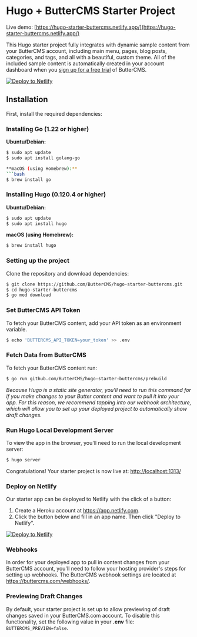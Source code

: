 # Hugo + ButterCMS Starter Project

Live demo: [https://hugo-starter-buttercms.netlify.app/](https://hugo-starter-buttercms.netlify.app/) 

This Hugo starter project fully integrates with dynamic sample content from your ButterCMS account, including main menu, pages, blog posts, categories, and tags, and all with a beautiful, custom theme. All of the included sample content is automatically created in your account dashboard when you 
[sign up for a free trial](https://buttercms.com/join/) of ButterCMS.

[![Deploy to Netlify](https://www.netlify.com/img/deploy/button.svg)](https://app.netlify.com/start/deploy?repository=https://github.com/ButterCMS/hugo-starter-buttercms#BUTTERCMS_API_TOKEN=Your_ButterCMS_Token_Here&BUTTERCMS_PREVIEW=false)


## Installation

First, install the required dependencies:

### Installing Go (1.22 or higher)

**Ubuntu/Debian:**
```bash
$ sudo apt update
$ sudo apt install golang-go

**macOS (using Homebrew):**
```bash
$ brew install go
```

### Installing Hugo (0.120.4 or higher)

**Ubuntu/Debian:**
```bash
$ sudo apt update
$ sudo apt install hugo
```

**macOS (using Homebrew):**
```bash
$ brew install hugo
```

### Setting up the project

Clone the repository and download dependencies:

```bash
$ git clone https://github.com/ButterCMS/hugo-starter-buttercms.git
$ cd hugo-starter-buttercms
$ go mod download 
```

### Set ButterCMS API Token

To fetch your ButterCMS content, add your API token as an environment variable. 

```bash
$ echo 'BUTTERCMS_API_TOKEN=your_token' >> .env
```

### Fetch Data from ButterCMS

To fetch your ButterCMS content run:

```bash
$ go run github.com/ButterCMS/hugo-starter-buttercms/prebuild
```

*Because Hugo is a static site generator, you'll need to run this command for if you make changes to your Butter content and want to pull it into your app. For this reason, we recommend tapping into our webhook architecture, which will allow you to set up your deployed project to automatically show draft changes.*

### Run Hugo Local Development Server

To view the app in the browser, you'll need to run the local development server:

```bash
$ hugo server
```

Congratulations! Your starter project is now live at: [http://localhost:1313/](http://localhost:1313/)

### Deploy on Netlify

Our starter app can be deployed to Netlify with the click of a button:

1. Create a Heroku account at https://app.netlify.com.
2. Click the button below and fill in an app name. Then click "Deploy to Netlify".

[![Deploy to Netlify](https://www.netlify.com/img/deploy/button.svg)](https://app.netlify.com/start/deploy?repository=https://github.com/ButterCMS/hugo-starter-buttercms#BUTTERCMS_API_TOKEN=Your_ButterCMS_Token_Here&BUTTERCMS_PREVIEW=false)

### Webhooks

In order for your deployed app to pull in content changes from your ButterCMS account, you'll need to follow your hosting provider's steps for setting up webhooks. The ButterCMS webhook settings are located at https://buttercms.com/webhooks/. 

### Previewing Draft Changes

By default, your starter project is set up to allow previewing of draft changes saved in your ButterCMS.com account. To disable this functionality, set the following value in your **.env** file: `BUTTERCMS_PREVIEW=false`.

